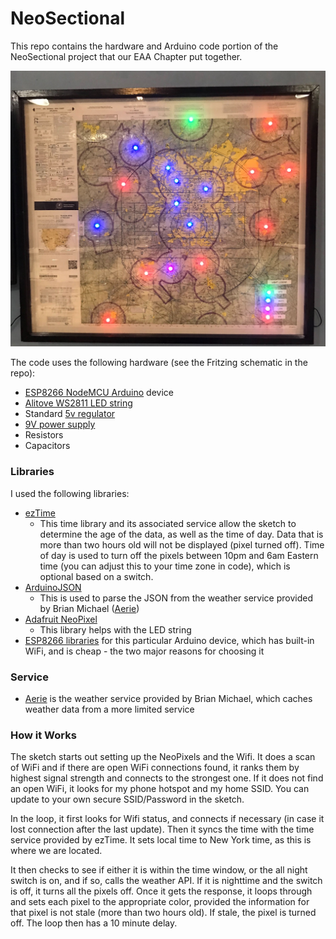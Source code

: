 # NeoSectional
This repo contains the hardware and Arduino code portion of the NeoSectional project that our EAA Chapter put together.

![NeoSectional picture](https://github.com/Rich-Hopkins/NeoSectional/blob/master/NeoSectional.jpg)

The code uses the following hardware (see the Fritzing schematic in the repo):
- [ESP8266 NodeMCU Arduino](https://smile.amazon.com/gp/product/B081CSJV2V) device
- [Alitove WS2811 LED string](https://smile.amazon.com/gp/product/B01AG923GI)
- Standard [5v regulator](https://smile.amazon.com/gp/product/B07BDFMQF6)
- [9V power supply](https://smile.amazon.com/gp/product/B07JZ463K8)
- Resistors
- Capacitors

### Libraries
I used the following libraries:
- [ezTime](https://github.com/ropg/ezTime)
  - This time library and its associated service allow the sketch to determine the age of the data, as well as the time of day. Data that is more than two hours old will not be displayed (pixel turned off). Time of day is used to turn off the pixels between 10pm and 6am Eastern time (you can adjust this to your time zone in code), which is optional based on a switch.
- [ArduinoJSON](https://arduinojson.org/)
  - This is used to parse the JSON from the weather service provided by Brian Michael ([Aerie](https://github.com/bsmichael/aerie))
- [Adafruit NeoPixel](https://github.com/adafruit/Adafruit_NeoPixel)
  - This library helps with the LED string
- [ESP8266 libraries](https://arduino-esp8266.readthedocs.io/en/latest/) for this particular Arduino device, which has built-in WiFi, and is cheap - the two major reasons for choosing it

### Service
- [Aerie](https://github.com/bsmichael/aerie) is the weather service provided by Brian Michael, which caches weather data from a more limited service

### How it Works
The sketch starts out setting up the NeoPixels and the Wifi. It does a scan of WiFi and if there are open WiFi connections found, it ranks them by highest signal strength and connects to the strongest one. If it does not find an open WiFi, it looks for my phone hotspot and my home SSID. You can update to your own secure SSID/Password in the sketch.

In the loop, it first looks for Wifi status, and connects if necessary (in case it lost connection after the last update). Then it syncs the time with the time service provided by ezTime. It sets local time to New York time, as this is where we are located.

It then checks to see if either it is within the time window, or the all night switch is on, and if so, calls the weather API. If it is nighttime and the switch is off, it turns all the pixels off. Once it gets the response, it loops through and sets each pixel to the appropriate color, provided the information for that pixel is not stale (more than two hours old). If stale, the pixel is turned off. The loop then has a 10 minute delay.
